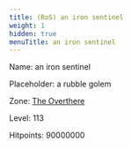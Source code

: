 ```yaml
---
title: (RoS) an iron sentinel
weight: 1
hidden: true
menuTitle: an iron sentinel
---
```


Name: an iron sentinel

Placeholder: a rubble golem

Zone: [The Overthere](/en/ros/exploration/the_overthere)

Level: 113

Hitpoints: 90000000